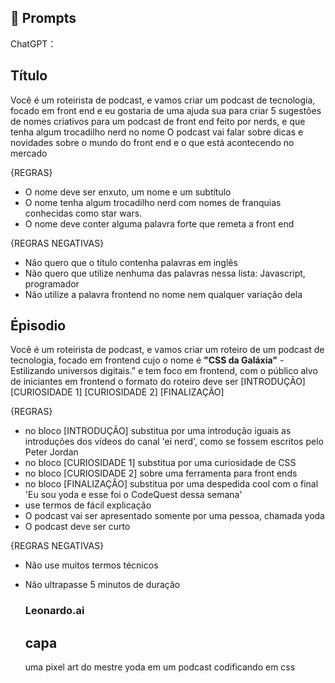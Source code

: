 ## 🧠 Prompts


ChatGPT：
## Título

Você é um roteirista de podcast, e vamos criar um podcast de tecnologia, focado em front end e eu gostaria de uma ajuda sua para criar 5 sugestões
de nomes criativos para um podcast de front end feito por nerds, e que tenha algum trocadilho nerd no nome
O podcast vai falar sobre dicas e novidades sobre o mundo do front end e o que está acontecendo no mercado

{REGRAS}
- O nome deve ser enxuto, um nome e um subtítulo
- O nome tenha algum trocadilho nerd com nomes de franquias conhecidas como star wars.
- O nome deve conter alguma palavra forte que remeta a front end

{REGRAS NEGATIVAS}
- Não quero que o título contenha palavras em inglês
- Não quero que utilize nenhuma das palavras nessa lista: Javascript, programador
- Não utilize a palavra frontend no nome nem qualquer variação dela

## Épisodio
Você é um roteirista de podcast, e vamos criar um  roteiro de um podcast de tecnologia, focado em frontend cujo o nome é **"CSS da Galáxia"** - Estilizando universos digitais.” e tem foco em frontend,  com o público alvo de iniciantes em frontend
o formato do roteiro deve ser
[INTRODUÇÃO]
[CURIOSIDADE 1]
[CURIOSIDADE 2]
[FINALIZAÇÃO]

{REGRAS}
- no bloco [INTRODUÇÃO] substitua por uma introdução iguais as introduções dos vídeos do canal 'ei nerd', como se fossem escritos pelo Peter Jordan
- no bloco [CURIOSIDADE 1] substitua por uma curiosidade de CSS
- no bloco [CURIOSIDADE 2] sobre uma ferramenta para front ends
- no bloco [FINALIZAÇÃO] substitua por uma despedida cool com o final 'Eu sou yoda e esse foi o CodeQuest dessa semana'
- use termos de fácil explicação
- O podcast vai ser apresentado somente por uma pessoa, chamada yoda
- O podcast deve ser curto

{REGRAS NEGATIVAS}
- Não use muitos termos técnicos
- Não ultrapasse 5 minutos de duração

  ### Leonardo.ai
  ## capa
  uma pixel art do mestre yoda em um podcast codificando em css 
